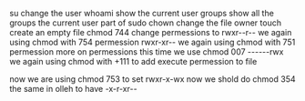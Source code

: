 su change the user
whoami show the current user
groups show all the groups the current user part of
sudo chown change the file owner
touch create an empty file
chmod 744 change permessions to rwxr--r--
we again using chmod with 754 permession rwxr-xr--
we again using chmod with 751 permession
more on permessions this time we use chmod 007 ------rwx
we again using chmod with +111 to add execute permession to file

now we are using chmod 753 to set rwxr-x-wx
now we shold do chmod 354 the same in olleh to have -x-r-xr--
